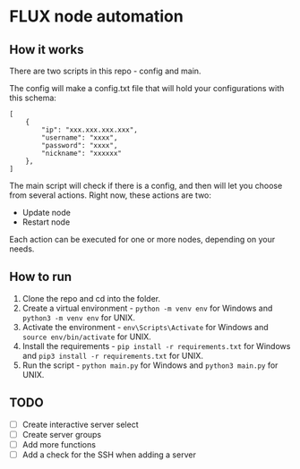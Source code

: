 # FLUX node automation

## How it works
There are two scripts in this repo - config and main.

The config will make a config.txt file that will hold your configurations with this schema:
```
[
    {
        "ip": "xxx.xxx.xxx.xxx",
        "username": "xxxx",
        "password": "xxxx",
        "nickname": "xxxxxx"
    },
]
```

The main script will check if there is a config, and then will let you choose from several actions. Right now, these actions are two:

* Update node
* Restart node

Each action can be executed for one or more nodes, depending on your needs.

## How to run
1. Clone the repo and cd into the folder.
2. Create a virtual environment - `python -m venv env` for Windows and `python3 -m venv env` for UNIX.
3. Activate the environment - `env\Scripts\Activate` for Windows and `source env/bin/activate` for UNIX.
4. Install the requirements - `pip install -r requirements.txt` for Windows and `pip3 install -r requirements.txt` for UNIX.
5. Run the script - `python main.py` for Windows and `python3 main.py` for UNIX.

## TODO

- [ ] Create interactive server select
- [ ] Create server groups
- [ ] Add more functions
- [ ] Add a check for the SSH when adding a server

